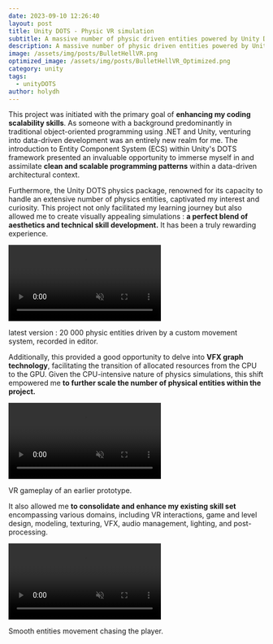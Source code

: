 ```yaml
---
date: 2023-09-10 12:26:40
layout: post
title: Unity DOTS - Physic VR simulation
subtitle: A massive number of physic driven entities powered by Unity DOTS.
description: A massive number of physic driven entities powered by Unity DOTS.
image: /assets/img/posts/BulletHellVR.png
optimized_image: /assets/img/posts/BulletHellVR_Optimized.png
category: unity
tags:
  - unityDOTS
author: holydh
---
```


This project was initiated with the primary goal of <strong>enhancing my coding scalability skills</strong>. As someone with a background predominantly in traditional object-oriented programming using .NET and Unity, venturing into data-driven development was an entirely new realm for me. The introduction to Entity Component System (ECS) within Unity's DOTS framework presented an invaluable opportunity to immerse myself in and assimilate <strong>clean and scalable programming patterns</strong> within a data-driven architectural context.

Furthermore, the Unity DOTS physics package, renowned for its capacity to handle an extensive number of physics entities, captivated my interest and curiosity. This project not only facilitated my learning journey but also allowed me to create visually appealing simulations : <strong>a perfect blend of aesthetics and technical skill development.</strong> It has been a truly rewarding experience.

<div class="video-container">
    <video autoplay loop muted playsinline src="/assets/img/BulletHell1.mp4" type="video/mp4" preload="auto"></video>
</div>
<div class="video-description">
    <p>latest version : 20 000 physic entities driven by a custom movement system, recorded in editor.</p>
</div>

Additionally, this provided a good opportunity to delve into <strong>VFX graph technology</strong>, facilitating the transition of allocated resources from the CPU to the GPU. Given the CPU-intensive nature of physics simulations, this shift empowered me <strong>to further scale the number of physical entities within the project.</strong>

<div class="video-container">
    <video autoplay loop muted playsinline src="https://drive.google.com/uc?export=download&id=10JhhigZRaCxljMBYLUsvr77VpDpAcx5H" type="video/mp4" preload="auto"></video>
</div>
<div class="video-description">
    <p>VR gameplay of an earlier prototype.</p>
</div>

It also allowed me <strong>to consolidate and enhance my existing skill set</strong> encompassing various domains, including VR interactions, game and level design, modeling, texturing, VFX, audio management, lighting, and post-processing.


<div class="video-container">
    <video autoplay loop muted playsinline src="https://drive.google.com/uc?export=download&id=1Wu2BCLxZ9jaldO1_3cJLpMfIqCmpgYn8" type="video/mp4" preload="auto"></video>
</div>
<div class="video-description">
    <p>Smooth entities movement chasing the player.</p>
</div>